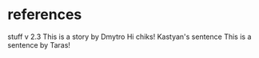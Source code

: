 # references
stuff v 2.3
This is a story by Dmytro
Hi chiks!
Kastyan's sentence
This is a sentence by Taras!